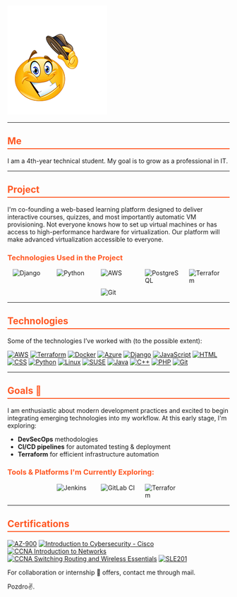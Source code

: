 <img src="Howdy.png" alt="Howdy">

<hr>

<h2 style="color: #ff5722; border-bottom: 2px solid #ff5722; padding-bottom: 4px;">Me</h2>
<p>I am a 4th-year technical student. My goal is to grow as a professional in IT.</p>

<hr>

<h2 style="color: #ff5722; border-bottom: 2px solid #ff5722; padding-bottom: 4px;">Project</h2>
<p>I'm co-founding a web-based learning platform designed to deliver interactive courses, quizzes, and most importantly automatic VM provisioning. Not everyone knows how to set up virtual machines or has access to high-performance hardware for virtualization. Our platform will make advanced virtualization accessible to everyone.</p>

<h3 style="color: #ff5722;">Technologies Used in the Project</h3>
<div style="display: flex; flex-wrap: wrap; justify-content: center; gap: 10px;">
    <img src="https://upload.wikimedia.org/wikipedia/commons/7/75/Django_logo.svg" alt="Django" width="80" style="display: block; margin: 0 5px; vertical-align: middle; background: transparent; border: none; clip-path: inset(0);">
    <img src="https://upload.wikimedia.org/wikipedia/commons/c/c3/Python-logo-notext.svg" alt="Python" width="80" style="display: block; margin: 0 5px; vertical-align: middle; background: transparent; border: none; clip-path: inset(0);">
    <img src="https://upload.wikimedia.org/wikipedia/commons/9/93/Amazon_Web_Services_Logo.svg" alt="AWS" width="80" style="display: block; margin: 0 5px; vertical-align: middle; background: transparent; border: none; clip-path: inset(0);">
    <img src="https://upload.wikimedia.org/wikipedia/commons/2/29/Postgresql_elephant.svg" alt="PostgreSQL" width="80" style="display: block; margin: 0 5px; vertical-align: middle; background: transparent; border: none; clip-path: inset(0);">
    <img src="https://szkoladevnet.pl/wp-content/uploads/2020/05/og-image-8b3e4f7d.png" alt="Terraform" width="80" style="display: block; margin: 0 5px; vertical-align: middle; background: transparent; border: none; clip-path: inset(0);">
    <img src="https://upload.wikimedia.org/wikipedia/commons/e/e0/Git-logo.svg" alt="Git" width="80" style="display: block; margin: 0 5px; vertical-align: middle; background: transparent; border: none; clip-path: inset(0);">
</div>

<hr>

<h2 style="color: #ff5722; border-bottom: 2px solid #ff5722; padding-bottom: 4px;">Technologies</h2>
<p>Some of the technologies I’ve worked with (to the possible extent):</p>

  [![AWS](https://img.shields.io/badge/AWS-232F3E?style=flat&logo=amazon-aws&logoColor=white)](https://aws.amazon.com)
  [![Terraform](https://img.shields.io/badge/Terraform-7B42B6?style=flat&logo=terraform&logoColor=white)](https://www.terraform.io)
  [![Docker](https://img.shields.io/badge/Docker-2496ED?style=flat&logo=docker&logoColor=white)](https://www.docker.com)
  [![Azure](https://img.shields.io/badge/Azure-0089D6?style=flat&logo=microsoft-azure&logoColor=white)](https://azure.microsoft.com)
  [![Django](https://img.shields.io/badge/Django-092E20?style=flat&logo=django&logoColor=white)](https://www.djangoproject.com)
  [![JavaScript](https://img.shields.io/badge/JavaScript-F7DF1E?style=flat&logo=javascript&logoColor=black)](https://developer.mozilla.org/en-US/docs/Web/JavaScript)
  [![HTML](https://img.shields.io/badge/HTML-E34F26?style=flat&logo=html5&logoColor=white)](https://developer.mozilla.org/en-US/docs/Web/HTML)
  [![CSS](https://img.shields.io/badge/CSS-1572B6?style=flat&logo=css3&logoColor=white)](https://developer.mozilla.org/en-US/docs/Web/CSS)
  [![Python](https://img.shields.io/badge/Python-3776AB?style=flat&logo=python&logoColor=white)](https://www.python.org)
  [![Linux](https://img.shields.io/badge/Linux-FCC624?style=flat&logo=linux&logoColor=black)](https://www.kernel.org)
  [![SUSE](https://img.shields.io/badge/SUSE-3E9E3E?style=flat&logo=suse&logoColor=white)](https://www.suse.com)
  [![Java](https://img.shields.io/badge/java-%23ED8B00.svg?style=flat&logo=openjdk&logoColor=white)](https://www.oracle.com/java)
  [![C++](https://img.shields.io/badge/C%2B%2B-00599C?style=flat&logo=c%2B%2B&logoColor=white)](https://isocpp.org)
  [![PHP](https://img.shields.io/badge/PHP-777BB4?style=flat&logo=php&logoColor=white)](https://www.php.net)
  [![Git](https://img.shields.io/badge/Git-F05032?style=flat&logo=git&logoColor=white)](https://git-scm.com)

<hr>

<h2 style="color: #ff5722; border-bottom: 2px solid #ff5722; padding-bottom: 4px;">Goals 🎯</h2>
<p>I am enthusiastic about modern development practices and excited to begin integrating emerging technologies into my workflow. At this early stage, I'm exploring:</p>
<ul>
  <li><strong>DevSecOps</strong> methodologies</li>
  <li><strong>CI/CD pipelines</strong> for automated testing & deployment</li>
  <li><strong>Terraform</strong> for efficient infrastructure automation</li>
</ul>
<h3 style="color: #ff5722;">Tools & Platforms I'm Currently Exploring:</h3>
<div style="display: flex; flex-wrap: wrap; justify-content: center; gap: 10px;">
    <img src="https://upload.wikimedia.org/wikipedia/commons/thumb/e/e9/Jenkins_logo.svg/1483px-Jenkins_logo.svg.png" alt="Jenkins" width="80" style="display: block; margin: 0 5px; vertical-align: middle; background: transparent; border: none; clip-path: inset(0);">
    <img src="https://w7.pngwing.com/pngs/881/310/png-transparent-gitlab-original-wordmark-logo-icon.png" alt="GitLab CI" width="80" style="display: block; margin: 0 5px; vertical-align: middle; background: transparent; border: none; clip-path: inset(0);">
    <img src="https://szkoladevnet.pl/wp-content/uploads/2020/05/og-image-8b3e4f7d.png" alt="Terraform" width="80" style="display: block; margin: 0 5px; vertical-align: middle; background: transparent; border: none; clip-path: inset(0);">
</div>

<hr>

<h2 style="color: #ff5722; border-bottom: 2px solid #ff5722; padding-bottom: 4px;">Certifications</h2>

  [![AZ-900](https://img.shields.io/badge/AZ--900-0078D4?style=flat&logo=microsoft-azure&logoColor=white)](https://learn.microsoft.com/en-us/certifications/azure-fundamentals)
  [![Introduction to Cybersecurity - Cisco](https://img.shields.io/badge/Introduction%20to%20Cybersecurity-003B5C?style=flat&logo=cisco&logoColor=white)](https://www.netacad.com/courses/introduction-to-cybersecurity)
  [![CCNA Introduction to Networks](https://img.shields.io/badge/CCNA%20Intro%20to%20Networks-006D8C?style=flat&logo=cisco&logoColor=white)](https://www.netacad.com/courses/networking/ccna-introduction-networks)
  [![CCNA Switching Routing and Wireless Essentials](https://img.shields.io/badge/CCNA%20Switching%20Routing%20and%20Wireless%20Essentials-006D8C?style=flat&logo=cisco&logoColor=white)](https://www.netacad.com/courses/networking/ccna-switching-routing-wireless-essentials)
  [![SLE201](https://img.shields.io/badge/SLE201-4B92DB?style=flat&logo=suse&logoColor=white)](https://www.suse.com/training/course/sle201v15/)


<p>For collaboration or internship 👀 offers, contact me through mail.</p>
<p>Pozdro✌️.</p>
